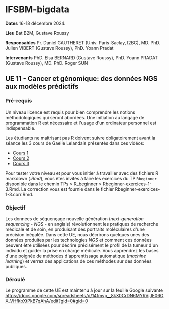 # IFSBM-bigdata

**Dates** 16-18 décembre 2024.

**Lieu** Bat B2M, Gustave Roussy

**Responsables** Pr. Daniel GAUTHERET (Univ. Paris-Saclay, I2BC), MD. PhD. Julien
VIBERT (Gustave Roussy), PhD. Yoann Pradat

**Intervenants** PhD. Elsa BERNARD (Gustave Roussy), PhD. Yoann PRADAT (Gustave Roussy), MD. PhD. Roger SUN

## UE 11 - Cancer et génomique: des données NGS aux modèles prédictifs

### Pré-requis

Un niveau licence est requis pour bien comprendre les notions méthodologiques qui seront abordées.
Une initiation au langage de programmation R est nécessaire et l'usage d'un ordinateur personnel est indispensable.

Les étudiants ne maîtrisant pas R doivent suivre obligatoirement avant la séance les 3 cours de Gaelle Lelandais
présentés dans ces vidéos:

* [Cours 1](https://youtu.be/lJfKk7QnFhE)
* [Cours 2](https://youtu.be/AP4XxVvyMbo)
* [Cours 3](https://youtu.be/K_3BMjkVj7Y)


Pour tester votre niveau et pour vous initier à travailler avec des fichiers R markdown (*.Rmd*), vous êtes invités
à faire les exercices du TP `Rbeginner` disponible dans le chemin TPs > R_beginner > Rbeginner-exercices-1-3.Rmd. La
correction vous est fournie dans le fichier Rbeginner-exercices-1-3.corr.Rmd.

### Objectif

Les données de séquençage nouvelle génération (*next-generation sequencing* - *NGS* - en anglais) révolutionnent les
pratiques de recherche médicale et de soin, en produisant des portraits moléculaires d'une précision inégalée. Dans
cette UE, nous décrirons quelques unes des données produites par les technologies *NGS* et comment ces données peuvent
être utilisées pour décrire précisément le profil de la tumeur d'un individu et guider la prise en charge médicale.
Vous apprendrez les bases d'une poignée de méthodes d'apprentissage automatique (*machine learning*) et verrez des
applications de ces méthodes sur des données publiques.


### Déroulé

Le programme de cette UE est maintenu à jour sur la feuille Google suivante
<https://docs.google.com/spreadsheets/d/14fmvp__8kX0CrDN6MYRVjJE06OX_VHfkbXtPkB7qAhA/edit?gid=0#gid=0>

